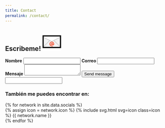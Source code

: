 ```yaml
---
title: Contact
permalink: /contact/
---
```


<section id="contact" class="section">
    <h2 class="heading-with-image">
        <span>Escribeme!</span>
        <img src="/assets/img/envelope.png" alt="📧">
    </h2>
    <div id="contact-information">
        <form action="https://formspree.io/mgeaapwg" method="POST" spellcheck="false">
            <input type="hidden" name="_subject" value="Thanks for getting in touch!" />
            <label class="required" for="name"><strong>Nombre</strong></label>
            <input type="text" name="name" id="name" required>
            <label for="email"><strong>Correo</strong></label>
            <input type="email" name="_replyto" id="email"/>
            <label class="required" for="message"><strong>Mensaje</strong></label>
            <textarea name="body" id="message" required></textarea>
            <input type="submit" value="Send message" class="button solid-button">
            <input type="text" name="_gotcha" class="honeypot" />
        </form>
        <section>
            <h3>También me puedes encontrar en:</h3>
            <section id="social-networks">
                {% for network in site.data.socials %}
                <div class="social-network">
                    <a class="container-link" href="{{ network.url }}"></a>
                    {% assign icon = network.icon %}
                    {% include svg.html svg=icon class=icon %}
                    <span class="network-name">{{ network.name }}</span>
                </div>
                {% endfor %}
            </section>
        </section>
    </div>
</section>